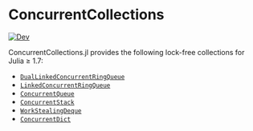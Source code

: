 # ConcurrentCollections

[![Dev](https://img.shields.io/badge/docs-dev-blue.svg)](https://tkf.github.io/ConcurrentCollections.jl/dev/)

ConcurrentCollections.jl provides the following lock-free collections for Julia
≥ 1.7:

* [`DualLinkedConcurrentRingQueue`](https://tkf.github.io/ConcurrentCollections.jl/dev/#ConcurrentCollections.DualLinkedConcurrentRingQueue)
* [`LinkedConcurrentRingQueue`](https://tkf.github.io/ConcurrentCollections.jl/dev/#ConcurrentCollections.LinkedConcurrentRingQueue)
* [`ConcurrentQueue`](https://tkf.github.io/ConcurrentCollections.jl/dev/#ConcurrentCollections.ConcurrentQueue)
* [`ConcurrentStack`](https://tkf.github.io/ConcurrentCollections.jl/dev/#ConcurrentCollections.ConcurrentStack)
* [`WorkStealingDeque`](https://tkf.github.io/ConcurrentCollections.jl/dev/#ConcurrentCollections.WorkStealingDeque)
* [`ConcurrentDict`](https://tkf.github.io/ConcurrentCollections.jl/dev/#ConcurrentCollections.ConcurrentDict)
